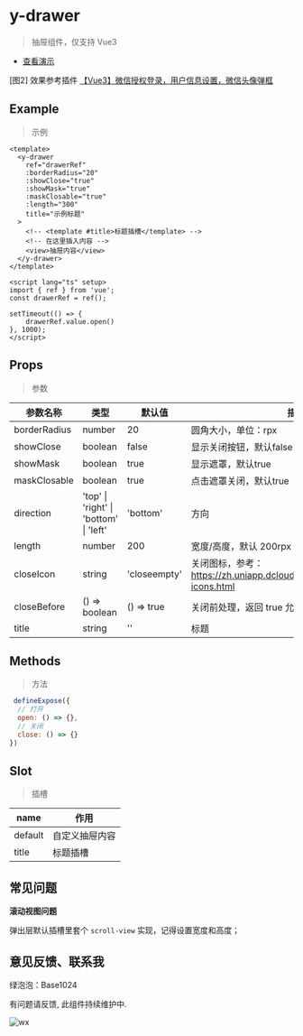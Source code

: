 # y-drawer

> 抽屉组件，仅支持 Vue3

- [查看演示](https://y-components.netlify.app/#/pages/drawer/index)

[图2] 效果参考插件 [【Vue3】微信授权登录，用户信息设置，微信头像弹框](https://ext.dcloud.net.cn/plugin?id=19510)

## Example

> 示例

```vue
<template>
  <y-drawer
    ref="drawerRef"
    :borderRadius="20"
    :showClose="true"
    :showMask="true"
    :maskClosable="true"
    :length="300"
    title="示例标题"
  >
    <!-- <template #title>标题插槽</template> -->
    <!-- 在这里插入内容 -->
    <view>抽屉内容</view>
  </y-drawer>
</template>

<script lang="ts" setup>
import { ref } from 'vue';
const drawerRef = ref();

setTimeout(() => {
    drawerRef.value.open()
}, 1000);
</script>
```

## Props

> 参数

| 参数名称       | 类型                              | 默认值       | 描述                                       |
| ------------ | --------------------------------- | ---------- | ---------------------------------------- |
| borderRadius | number                            | 20          | 圆角大小，单位：rpx                          |
| showClose    | boolean                           | false      | 显示关闭按钮，默认false                     |
| showMask     | boolean                           | true       | 显示遮罩，默认true                          |
| maskClosable | boolean                           | true       | 点击遮罩关闭，默认true                       |
| direction    | 'top' \| 'right' \| 'bottom' \| 'left' | 'bottom'   | 方向                                       |
| length       | number                            | 200        | 宽度/高度，默认 200rpx                       |
| closeIcon    | string                            | 'closeempty' | 关闭图标，参考：<https://zh.uniapp.dcloud.io/component/uniui/uni-icons.html> |
| closeBefore  | () => boolean                     | () => true | 关闭前处理，返回 true 允许关闭，否则不可关闭    |
| title        | string                            | ''         | 标题                                       |

## Methods

> 方法

```js
 defineExpose({
  // 打开
  open: () => {},
  // 关闭
  close: () => {}
})
```

## Slot

> 插槽

| name | 作用   |
| ---- | ---- |
| default | 自定义抽屉内容 |
| title | 标题插槽 |

## 常见问题

**滚动视图问题**

弹出层默认插槽里套个 `scroll-view` 实现，记得设置宽度和高度；

## 意见反馈、联系我

绿泡泡：Base1024

有问题请反馈, 此组件持续维护中.

![wx](https://y-component.edk24.com/static/y-bg-music/wx-qrcode.jpg)
